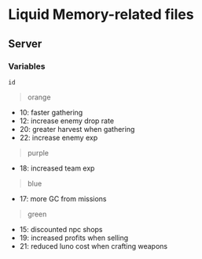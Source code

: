 # Liquid Memory-related files

## Server

### Variables
`id`
> orange
- 10: faster gathering
- 12: increase enemy drop rate
- 20: greater harvest when gathering
- 22: increase enemy exp
> purple
- 18: increased team exp
> blue
- 17: more GC from missions
> green
- 15: discounted npc shops
- 19: increased profits when selling
- 21: reduced luno cost when crafting weapons